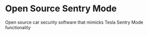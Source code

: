 # Open Source Sentry Mode
Open source car security software that mimicks Tesla Sentry Mode functionality
